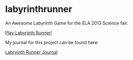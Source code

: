 labyrinthrunner
===============

An Awesome Labyrinth Game for the ELA 2013 Science fair.

[Play Labyrinth Runner!](http://labyrinthrunner.com)

My journal for this project can be found here:

[Labryinth Runner Journal](https://docs.google.com/document/d/1CatdRYkm0Rp3mpJSfHVsnY61EJ4RUnbtSR5vPRULr4U/edit?usp=sharing)
